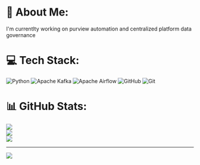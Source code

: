 # 💫 About Me:
I'm currentlty working on purview automation and centralized platform data governance 


# 💻 Tech Stack:
![Python](https://img.shields.io/badge/python-3670A0?style=plastic&logo=python&logoColor=ffdd54) ![Apache Kafka](https://img.shields.io/badge/Apache%20Kafka-000?style=plastic&logo=apachekafka) ![Apache Airflow](https://img.shields.io/badge/Apache%20Airflow-017CEE?style=plastic&logo=Apache%20Airflow&logoColor=white) ![GitHub](https://img.shields.io/badge/github-%23121011.svg?style=plastic&logo=github&logoColor=white) ![Git](https://img.shields.io/badge/git-%23F05033.svg?style=plastic&logo=git&logoColor=white)
# 📊 GitHub Stats:
![](https://github-readme-stats.vercel.app/api?username=9-Tails-Fox&theme=dark&hide_border=false&include_all_commits=false&count_private=false)<br/>
![](https://github-readme-streak-stats.herokuapp.com/?user=9-Tails-Fox&theme=dark&hide_border=false)<br/>
![](https://github-readme-stats.vercel.app/api/top-langs/?username=9-Tails-Fox&theme=dark&hide_border=false&include_all_commits=false&count_private=false&layout=compact)

---
[![](https://visitcount.itsvg.in/api?id=9-Tails-Fox&icon=0&color=0)](https://visitcount.itsvg.in)

<!-- Proudly created with GPRM ( https://gprm.itsvg.in ) -->
